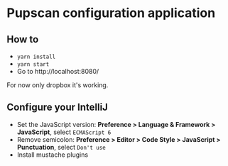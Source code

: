 # Pupscan configuration application

## How to

* `yarn install`
* `yarn start`
* Go to http://localhost:8080/

For now only dropbox it's working.

## Configure your IntelliJ

* Set the JavaScript version: **Preference > Language & Framework > JavaScript**, select `ECMAScript 6`
* Remove semicolon: **Preference > Editor > Code Style > JavaScript > Punctuation**, select `Don't use`
* Install mustache plugins